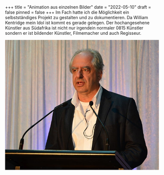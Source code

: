 +++
title = "Animation aus einzelnen Bilder"
date = "2022-05-10"
draft = false
pinned = false
+++
Im Fach hatte ich die Möglichkeit ein selbstständiges Projekt zu gestalten und zu dokumentieren. Da William Kentridge mein Idol ist kommt es gerade gelegen. Der hochangesehene Künstler aus Südafrika ist nicht nur irgendein normaler 0815 Künstler sondern er ist bildender Künstler, Filmemacher und auch Regisseur.

![William Kentridge](713px-william_kentridge_dsc_2685.jpg)

![]()